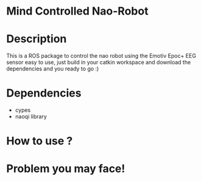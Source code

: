 # Mind Controlled Nao-Robot

# Description
This is a ROS package to control the nao robot using the Emotiv Epoc+ EEG sensor easy to use, just build in your catkin workspace and download the dependencies and you ready to go :)

# Dependencies
- cypes
- naoqi library

# How to use ?

# Problem you may face!
